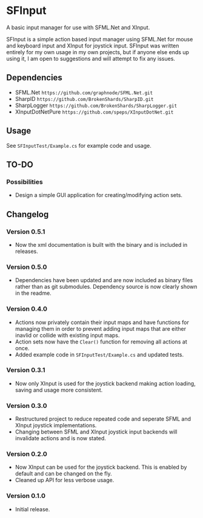 # SFInput
A basic input manager for use with SFML.Net and XInput.

SFInput is a simple action based input manager using SFML.Net for mouse and keyboard input and XInput for joystick
input. SFInput was written entirely for my own usage in my own projects, but if anyone else ends up using it, I am open
to suggestions and will attempt to fix any issues.

## Dependencies
- SFML.Net `https://github.com/graphnode/SFML.Net.git`
- SharpID `https://github.com/BrokenShards/SharpID.git`
- SharpLogger `https://github.com/BrokenShards/SharpLogger.git`
- XInputDotNetPure `https://github.com/speps/XInputDotNet.git`

## Usage
See `SFInputTest/Example.cs` for example code and usage.

## TO-DO
### Possibilities
- Design a simple GUI application for creating/modifying action sets.

## Changelog

### Version 0.5.1
- Now the xml documentation is built with the binary and is included in releases.

### Version 0.5.0
- Dependencies have been updated and are now included as binary files rather than as git submodules. Dependency source
  is now clearly shown in the readme.

### Version 0.4.0
- Actions now privately contain their input maps and have functions for managing them in order to prevent adding input
  maps that are either inavlid or collide with existing input maps.
- Action sets now have the `Clear()` function for removing all actions at once.
- Added example code in `SFInputTest/Example.cs` and updated tests.

### Version 0.3.1
- Now only XInput is used for the joystick backend making action loading, saving and usage more consistent.

### Version 0.3.0
- Restructured project to reduce repeated code and seperate SFML and XInput joystick implementations.
- Changing between SFML and XInput joystick input backends will invalidate actions and is now stated.

### Version 0.2.0
- Now XInput can be used for the joystick backend. This is enabled by default and can be changed on the fly.
- Cleaned up API for less verbose usage.

### Version 0.1.0
- Initial release.
